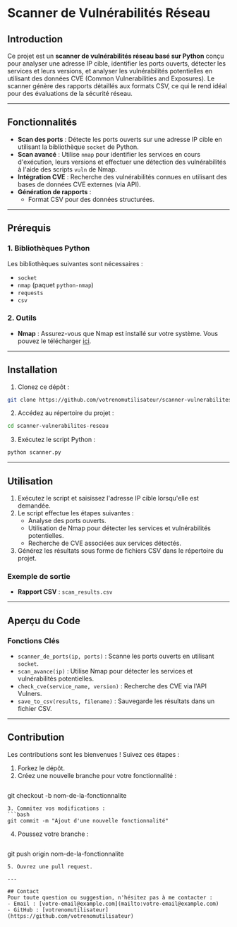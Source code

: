 # Scanner de Vulnérabilités Réseau

## Introduction
Ce projet est un **scanner de vulnérabilités réseau basé sur Python** conçu pour analyser une adresse IP cible, identifier les ports ouverts, détecter les services et leurs versions, et analyser les vulnérabilités potentielles en utilisant des données CVE (Common Vulnerabilities and Exposures). Le scanner génère des rapports détaillés aux formats CSV, ce qui le rend idéal pour des évaluations de la sécurité réseau.

---

## Fonctionnalités
- **Scan des ports** : Détecte les ports ouverts sur une adresse IP cible en utilisant la bibliothèque `socket` de Python.
- **Scan avancé** : Utilise `nmap` pour identifier les services en cours d'exécution, leurs versions et effectuer une détection des vulnérabilités à l'aide des scripts `vuln` de Nmap.
- **Intégration CVE** : Recherche des vulnérabilités connues en utilisant des bases de données CVE externes (via API).
- **Génération de rapports** :
  - Format CSV pour des données structurées.

---

## Prérequis

### 1. Bibliothèques Python
Les bibliothèques suivantes sont nécessaires :
- `socket`
- `nmap` (paquet `python-nmap`)
- `requests`
- `csv`

### 2. Outils
- **Nmap** : Assurez-vous que Nmap est installé sur votre système. Vous pouvez le télécharger [ici](https://nmap.org/download.html).

---

## Installation
1. Clonez ce dépôt :
```bash
git clone https://github.com/votrenomutilisateur/scanner-vulnerabilites-reseau.git
```
2. Accédez au répertoire du projet :
```bash
cd scanner-vulnerabilites-reseau
```
3. Exécutez le script Python :
```bash
python scanner.py
```

---

## Utilisation
1. Exécutez le script et saisissez l'adresse IP cible lorsqu'elle est demandée.
2. Le script effectue les étapes suivantes :
   - Analyse des ports ouverts.
   - Utilisation de Nmap pour détecter les services et vulnérabilités potentielles.
   - Recherche de CVE associées aux services détectés.
3. Générez les résultats sous forme de fichiers CSV dans le répertoire du projet.

### Exemple de sortie
- **Rapport CSV** : `scan_results.csv`

---

## Aperçu du Code
### Fonctions Clés
- `scanner_de_ports(ip, ports)` : Scanne les ports ouverts en utilisant `socket`.
- `scan_avance(ip)` : Utilise Nmap pour détecter les services et vulnérabilités potentielles.
- `check_cve(service_name, version)` : Recherche des CVE via l'API Vulners.
- `save_to_csv(results, filename)` : Sauvegarde les résultats dans un fichier CSV.

---

## Contribution
Les contributions sont les bienvenues ! Suivez ces étapes :
1. Forkez le dépôt.
2. Créez une nouvelle branche pour votre fonctionnalité :
   ```bash
git checkout -b nom-de-la-fonctionnalite
   ```
3. Commitez vos modifications :
   ```bash
git commit -m "Ajout d'une nouvelle fonctionnalité"
   ```
4. Poussez votre branche :
   ```bash
git push origin nom-de-la-fonctionnalite
   ```
5. Ouvrez une pull request.

---

## Contact
Pour toute question ou suggestion, n'hésitez pas à me contacter :
- Email : [votre-email@example.com](mailto:votre-email@example.com)
- GitHub : [votrenomutilisateur](https://github.com/votrenomutilisateur)

